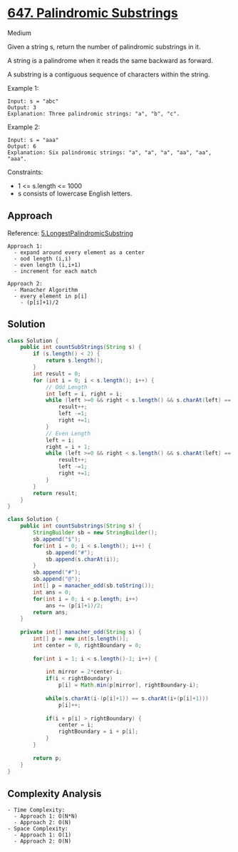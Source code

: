 # [647. Palindromic Substrings](https://leetcode.com/problems/palindromic-substrings/)
Medium

Given a string s, return the number of palindromic substrings in it.

A string is a palindrome when it reads the same backward as forward.

A substring is a contiguous sequence of characters within the string.

 

Example 1:
```
Input: s = "abc"
Output: 3
Explanation: Three palindromic strings: "a", "b", "c".
```
Example 2:
```
Input: s = "aaa"
Output: 6
Explanation: Six palindromic strings: "a", "a", "a", "aa", "aa", "aaa".
 ```

Constraints:

- 1 <= s.length <= 1000
- s consists of lowercase English letters.

## Approach
Reference: [5.LongestPalindromicSubstring](https://github.com/dipjul/NeetCode-150/blob/7961198c07e09a081fec9fbcc445e315bab042a7/13.%201-D%20Dynamic%20Programming/5.LongestPalindromicSubstring.md)
```
Approach 1:
  - expand around every element as a center
  - ood length (i,i)
  - even length (i,i+1)
  - increment for each match
  
Approach 2:
  - Manacher Algorithm
  - every element in p[i]
    - (p[i]+1)/2
```
## Solution
```java
class Solution {
    public int countSubStrings(String s) {
        if (s.length() < 2) {
            return s.length();
        }
        int result = 0;
        for (int i = 0; i < s.length(); i++) {
            // Odd Length
            int left = i, right = i;
            while (left >=0 && right < s.length() && s.charAt(left) == s.charAt(right)) {
                result++;
                left -=1;
                right +=1;
            }
            // Even Length
            left = i;
            right = i + 1;
            while (left >=0 && right < s.length() && s.charAt(left) == s.charAt(right)) {
                result++;
                left -=1;
                right +=1;
            }
        }
        return result;
    } 
}
```
```java
class Solution {
    public int countSubstrings(String s) {
        StringBuilder sb = new StringBuilder();
        sb.append("$");
        for(int i = 0; i < s.length(); i++) {
            sb.append("#");
            sb.append(s.charAt(i));
        }
        sb.append("#");
        sb.append("@");
        int[] p = manacher_odd(sb.toString());
        int ans = 0;
        for(int i = 0; i < p.length; i++)
            ans += (p[i]+1)/2;
        return ans;
    }
    
    private int[] manacher_odd(String s) {
        int[] p = new int[s.length()];
        int center = 0, rightBoundary = 0;
        
        for(int i = 1; i < s.length()-1; i++) {
            
            int mirror = 2*center-i;
            if(i < rightBoundary)
                p[i] = Math.min(p[mirror], rightBoundary-i);
            
            while(s.charAt(i-(p[i]+1)) == s.charAt(i+(p[i]+1)))
                p[i]++;
            
            if(i + p[i] > rightBoundary) {
                center = i;
                rightBoundary = i + p[i];
            }
        }
        
        return p;
    }
}
```
## Complexity Analysis
```
- Time Complexity: 
  - Approach 1: O(N*N)
  - Approach 2: O(N)
- Space Complexity:
  - Approach 1: O(1)
  - Approach 2: O(N)
```
